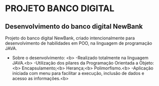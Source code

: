 # PROJETO BANCO DIGITAL

## Desenvolvimento do banco digital NewBank

Projeto do banco digital NewBank, criado intencionalmente para desenvolvimento de habilidades 
em POO, na linguagem de programação JAVA.

* Sobre o desenvolvimento: <b\>
 -Realizado totalmente na linguagem JAVA.<b\>
 -Utilização dos pilares da Programação Orientada a Objeto:<b\>
    Encapsulamento;<b\>
    Herança;<b\>
    Polimorfismo.<b\>
 -Aplicação iniciada com menu para facilitar a execução, inclusão de dados e acesso as informações.<b\>

